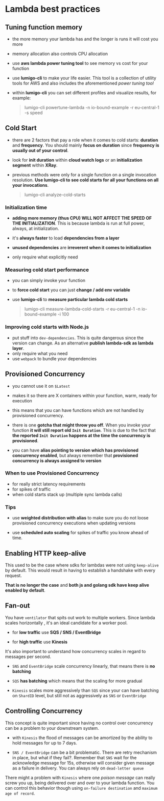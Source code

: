 # Lambda best practices

## Tuning function memory

- the more memory your lambda has and the longer is runs it will cost you more

- memory allocation also controls CPU allocation

- use **aws lambda power tuning tool** to see memory vs cost for your function

- use **lumigo-cli** to make your life easier. This tool is a collection of utility tools for AWS and also includes the aforementioned _power tuning tool_

- within **lumigo-cli** you can set different profiles and visualize results, for example:

  > lumigo-cli powertune-lambda -n io-bound-example -r eu-central-1 -s speed

## Cold Start

- there are 2 factors that pay a role when it comes to cold starts: **duration** and **frequency**. You should mainly **focus on duration** since **frequency is usually out of your control**.

- look for **init duration** within **cloud watch logs** or an **initialization segment** within **XRay**.

- previous methods were only for a single function on a single invocation resolution. **Use lumigo-cli to see cold starts for all your functions on all your invocations**.
  > lumigo-cli analyze-cold-starts

### Initialization time

- **adding more memory (thus CPU) WILL NOT AFFECT THE SPEED OF THE INITIALIZATION**. This is because lambda is run at full power, always, at initialization.

- it's **always faster** to load **dependencies from a layer**

- **unused dependencies** are **irreverent when it comes to initialization**

- only require what explicitly need

### Measuring cold start performance

- you can simply invoke your function

- to **force cold start** you can just **change / add env variable**

- use **lumigo-cli** to **measure particular lambda cold starts**
  > lumigo-cli measure-lambda-cold-starts -r eu-central-1 -n io-bound-example -i 100

### Improving cold starts with Node.js

- put stuff into `dev-dependencies`. This is quite dangerous since the version can change. As an alternative **publish lambda-sdk as lambda layer**.
- only require what you need
- use `webpack` to bundle your dependencies

## Provisioned Concurrency

- you cannot use it on `$Latest`
- makes it so there are X containers within your function, warm, ready for execution
- this means that you can have functions which are not handled by provisioned concurrency.

- there is one **gotcha that might throw you off**. When you invoke your function **it will still report old `Init Duration`**. This is due to the fact that **the reported `Init Duration` happens at the time the concurrency is provisioned**.

- you can have **alias pointing to version which has provisioned concurrency enabled**, but always remember that **provisioned concurrency is always assigned to version**

### When to use Provisioned Concurrency

- for really strict latency requirements
- for spikes of traffic
- when cold starts stack up (multiple sync lambda calls)

### Tips

- use **weighted distribution with alias** to make sure you do not loose provisioned concurrency executions when updating versions

- use **scheduled auto scaling** for spikes of traffic you know ahead of time.

## Enabling HTTP keep-alive

This used to be the case where sdks for lambdas were not using `keep-alive` by default. This would result in having to establish a handshake with every request.

**That is no longer the case** and **both js and golang sdk have keep alive enabled by default**.

## Fan-out

You have `ventilator` that spits out work to multiple workers. Since lambda scales horizontally , it's an ideal candidate for a worker pool.

- for **low traffic** use **SQS / SNS / EventBridge**

- for **high traffic** use **Kinesis**

It's also important to understand how concurrency scales in regard to messages per second.

- `SNS` and `EventBridge` scale concurrency linearly, that means there is **no batching**

- `SQS` **has batching** which means that the scaling for more gradual

- `Kinesis` scales more aggressively than `SQS` since your can have batching on `ShardID` level, but still not as aggressively as `SNS` or `EventBridge`

## Controlling Concurrency

This concept is quite important since having no control over concurrency can be a problem to your downstream system.

- with `Kinesis` the flood of messages can be amortized by the ability to hold messages for up to 7 days.

- `SNS / EventBridge` can be a bit problematic. There are retry mechanism in place, but what if they fail?. Remember that `SNS` wait for the acknowledge message for 15s, otherwise will consider given message as a failure in delivery. You can always rely on `dead-letter queue`

There might a problem with `Kinesis` where one _poison message_ can really screw you up, being delivered over and over to your lambda function. You can control this behavior though using `on-failure destination` and `maximum age of record`.
